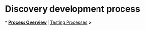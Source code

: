 
# Discovery development process

**^** [**Process Overview**](overview.md) | [Testing Processes](testing.md) **>**
